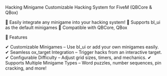 Hacking Minigame
Customizable Hacking System for FiveM (QBCore & QBox)

🔹 Easily integrate any minigame into your hacking system!
🔹 Supports bl_ui as the default minigames
🔹 Compatible with QBCore, QBox

📌 Features

✔ Customizable Minigames – Use bl_ui or add your own minigames easily.
✔ Seamless ox_target Integration – Trigger hacks from an interactive target.
✔ Configurable Difficulty – Adjust grid sizes, timers, and mechanics.
✔ Supports Multiple Minigame Types – Word puzzles, number sequences, pin cracking, and more!


